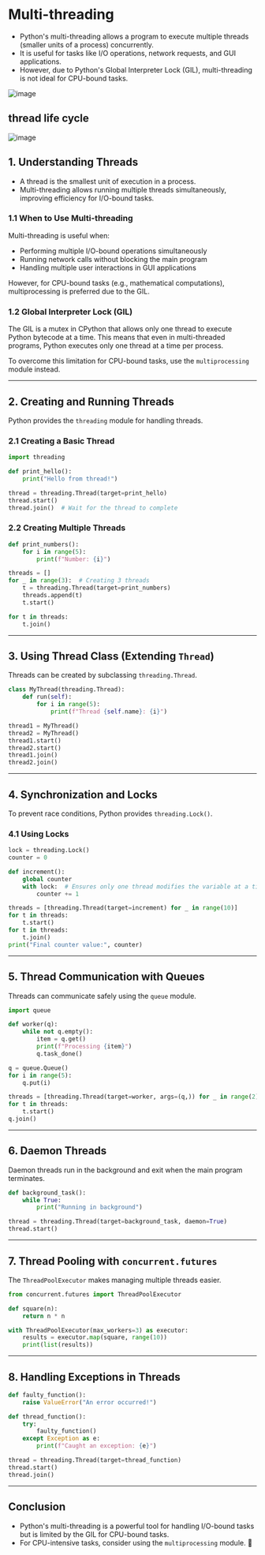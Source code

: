 # Multi-threading

* Python's multi-threading allows a program to execute multiple threads (smaller units of a process) concurrently.
* It is useful for tasks like I/O operations, network requests, and GUI applications.
* However, due to Python's Global Interpreter Lock (GIL), multi-threading is not ideal for CPU-bound tasks.


![image](https://github.com/user-attachments/assets/4ae58044-ad83-4895-957e-7af6f9e8e856)

## thread life cycle

![image](https://github.com/user-attachments/assets/4ae5bfcb-083c-4e42-bb37-ed4398a92d64)


## **1. Understanding Threads**
* A thread is the smallest unit of execution in a process.
* Multi-threading allows running multiple threads simultaneously, improving efficiency for I/O-bound tasks.

### **1.1 When to Use Multi-threading**
Multi-threading is useful when:
- Performing multiple I/O-bound operations simultaneously
- Running network calls without blocking the main program
- Handling multiple user interactions in GUI applications

However, for CPU-bound tasks (e.g., mathematical computations), multiprocessing is preferred due to the GIL.

### **1.2 Global Interpreter Lock (GIL)**
The GIL is a mutex in CPython that allows only one thread to execute Python bytecode at a time. This means that even in multi-threaded programs, Python executes only one thread at a time per process.

To overcome this limitation for CPU-bound tasks, use the `multiprocessing` module instead.

---

## **2. Creating and Running Threads**
Python provides the `threading` module for handling threads.

### **2.1 Creating a Basic Thread**
```python
import threading

def print_hello():
    print("Hello from thread!")

thread = threading.Thread(target=print_hello)
thread.start()
thread.join()  # Wait for the thread to complete
```

### **2.2 Creating Multiple Threads**
```python
def print_numbers():
    for i in range(5):
        print(f"Number: {i}")

threads = []
for _ in range(3):  # Creating 3 threads
    t = threading.Thread(target=print_numbers)
    threads.append(t)
    t.start()

for t in threads:
    t.join()
```

---

## **3. Using Thread Class (Extending `Thread`)**
Threads can be created by subclassing `threading.Thread`.
```python
class MyThread(threading.Thread):
    def run(self):
        for i in range(5):
            print(f"Thread {self.name}: {i}")

thread1 = MyThread()
thread2 = MyThread()
thread1.start()
thread2.start()
thread1.join()
thread2.join()
```

---

## **4. Synchronization and Locks**
To prevent race conditions, Python provides `threading.Lock()`.

### **4.1 Using Locks**
```python
lock = threading.Lock()
counter = 0

def increment():
    global counter
    with lock:  # Ensures only one thread modifies the variable at a time
        counter += 1

threads = [threading.Thread(target=increment) for _ in range(10)]
for t in threads:
    t.start()
for t in threads:
    t.join()
print("Final counter value:", counter)
```

---

## **5. Thread Communication with Queues**
Threads can communicate safely using the `queue` module.

```python
import queue

def worker(q):
    while not q.empty():
        item = q.get()
        print(f"Processing {item}")
        q.task_done()

q = queue.Queue()
for i in range(5):
    q.put(i)

threads = [threading.Thread(target=worker, args=(q,)) for _ in range(2)]
for t in threads:
    t.start()
q.join()
```

---

## **6. Daemon Threads**
Daemon threads run in the background and exit when the main program terminates.
```python
def background_task():
    while True:
        print("Running in background")

thread = threading.Thread(target=background_task, daemon=True)
thread.start()
```

---

## **7. Thread Pooling with `concurrent.futures`**
The `ThreadPoolExecutor` makes managing multiple threads easier.
```python
from concurrent.futures import ThreadPoolExecutor

def square(n):
    return n * n

with ThreadPoolExecutor(max_workers=3) as executor:
    results = executor.map(square, range(10))
    print(list(results))
```

---

## **8. Handling Exceptions in Threads**
```python
def faulty_function():
    raise ValueError("An error occurred!")

def thread_function():
    try:
        faulty_function()
    except Exception as e:
        print(f"Caught an exception: {e}")

thread = threading.Thread(target=thread_function)
thread.start()
thread.join()
```

---

## **Conclusion**

* Python's multi-threading is a powerful tool for handling I/O-bound tasks but is limited by the GIL for CPU-bound tasks.
* For CPU-intensive tasks, consider using the `multiprocessing` module. 🚀

